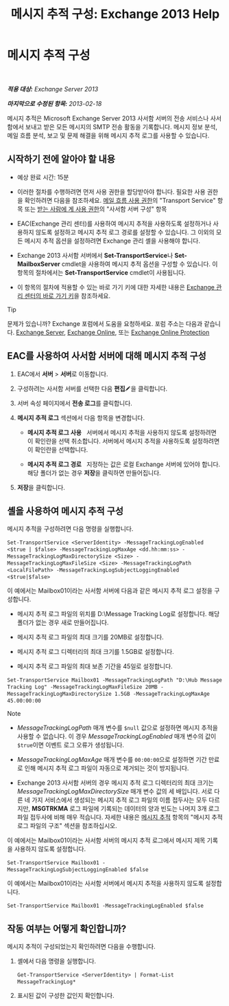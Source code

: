 ﻿---
title: '메시지 추적 구성: Exchange 2013 Help'
TOCTitle: 메시지 추적 구성
ms:assetid: 50eb5213-cf27-4179-b427-38d751ee4a70
ms:mtpsurl: https://technet.microsoft.com/ko-kr/library/Aa997984(v=EXCHG.150)
ms:contentKeyID: 51407695
ms.date: 05/22/2018
mtps_version: v=EXCHG.150
ms.translationtype: MT
---

# 메시지 추적 구성

 

_**적용 대상:** Exchange Server 2013_

_**마지막으로 수정된 항목:** 2013-02-18_

메시지 추적은 Microsoft Exchange Server 2013 사서함 서버의 전송 서비스나 사서함에서 보내고 받은 모든 메시지의 SMTP 전송 활동을 기록합니다. 메시지 정보 분석, 메일 흐름 분석, 보고 및 문제 해결을 위해 메시지 추적 로그를 사용할 수 있습니다.

## 시작하기 전에 알아야 할 내용

  - 예상 완료 시간: 15분

  - 이러한 절차를 수행하려면 먼저 사용 권한을 할당받아야 합니다. 필요한 사용 권한을 확인하려면 다음을 참조하세요. [메일 흐름 사용 권한](mail-flow-permissions-exchange-2013-help.md)의 "Transport Service" 항목 또는 [받는 사람에 게 사용 권한](recipients-permissions-exchange-2013-help.md)의 "사서함 서버 구성" 항목

  - EAC(Exchange 관리 센터)를 사용하여 메시지 추적을 사용하도록 설정하거나 사용하지 않도록 설정하고 메시지 추적 로그 경로를 설정할 수 있습니다. 그 이외의 모든 메시지 추적 옵션을 설정하려면 Exchange 관리 셸을 사용해야 합니다.

  - Exchange 2013 사서함 서버에서 **Set-TransportService**나 **Set-MailboxServer** cmdlet을 사용하여 메시지 추적 옵션을 구성할 수 있습니다. 이 항목의 절차에서는 **Set-TransportService** cmdlet이 사용됩니다.

  - 이 항목의 절차에 적용할 수 있는 바로 가기 키에 대한 자세한 내용은 [Exchange 관리 센터의 바로 가기 키](keyboard-shortcuts-in-the-exchange-admin-center-exchange-online-protection-help.md)을 참조하세요.


> [!TIP]
> 문제가 있습니까? Exchange 포럼에서 도움을 요청하세요. 포럼 주소는 다음과 같습니다. <A href="https://go.microsoft.com/fwlink/p/?linkid=60612">Exchange Server</A>, <A href="https://go.microsoft.com/fwlink/p/?linkid=267542">Exchange Online</A>, 또는 <A href="https://go.microsoft.com/fwlink/p/?linkid=285351">Exchange Online Protection</A>



## EAC를 사용하여 사서함 서버에 대해 메시지 추적 구성

1.  EAC에서 **서버** \> **서버**로 이동합니다.

2.  구성하려는 사서함 서버를 선택한 다음 **편집**![편집 아이콘](images/JJ218640.6f53ccb2-1f13-4c02-bea0-30690e6ea71d(EXCHG.150).gif "편집 아이콘")을 클릭합니다.

3.  서버 속성 페이지에서 **전송 로그**를 클릭합니다.

4.  **메시지 추적 로그** 섹션에서 다음 항목을 변경합니다.
    
      - **메시지 추적 로그 사용**   서버에서 메시지 추적을 사용하지 않도록 설정하려면 이 확인란을 선택 취소합니다. 서버에서 메시지 추적을 사용하도록 설정하려면 이 확인란을 선택합니다.
    
      - **메시지 추적 로그 경로**   지정하는 값은 로컬 Exchange 서버에 있어야 합니다. 해당 폴더가 없는 경우 **저장**을 클릭하면 만들어집니다.

5.  **저장**을 클릭합니다.

## 셸을 사용하여 메시지 추적 구성

메시지 추적을 구성하려면 다음 명령을 실행합니다.

    Set-TransportService <ServerIdentity> -MessageTrackingLogEnabled <$true | $false> -MessageTrackingLogMaxAge <dd.hh:mm:ss> -MessageTrackingLogMaxDirectorySize <Size> -MessageTrackingLogMaxFileSize <Size> -MessageTrackingLogPath <LocalFilePath> -MessageTrackingLogSubjectLoggingEnabled <$true|$false>

이 예에서는 Mailbox01이라는 사서함 서버에 다음과 같은 메시지 추적 로그 설정을 구성합니다.

  -  메시지 추적 로그 파일의 위치를 D:\\Message Tracking Log로 설정합니다. 해당 폴더가 없는 경우 새로 만들어집니다.

  -  메시지 추적 로그 파일의 최대 크기를 20MB로 설정합니다.

  -  메시지 추적 로그 디렉터리의 최대 크기를 1.5GB로 설정합니다.

  -  메시지 추적 로그 파일의 최대 보존 기간을 45일로 설정합니다.

<!-- end list -->

    Set-TransportService Mailbox01 -MessageTrackingLogPath "D:\Hub Message Tracking Log" -MessageTrackingLogMaxFileSize 20MB -MessageTrackingLogMaxDirectorySize 1.5GB -MessageTrackingLogMaxAge 45.00:00:00


> [!NOTE]
> <UL>
> <LI>
> <P><EM>MessageTrackingLogPath</EM> 매개 변수를 <CODE>$null</CODE> 값으로 설정하면 메시지 추적을 사용할 수 없습니다. 이 경우 <EM>MessageTrackingLogEnabled</EM> 매개 변수의 값이 <CODE>$true</CODE>이면 이벤트 로그 오류가 생성됩니다.</P>
> <LI>
> <P><EM>MessageTrackingLogMaxAge</EM> 매개 변수를 <CODE>00:00:00</CODE>으로 설정하면 기간 만료로 인해 메시지 추적 로그 파일이 자동으로 제거되는 것이 방지됩니다.</P>
> <LI>
> <P>Exchange 2013 사서함 서버의 경우 메시지 추적 로그 디렉터리의 최대 크기는 <EM>MessageTrackingLogMaxDirectorySize</EM> 매개 변수 값의 세 배입니다. 서로 다른 네 가지 서비스에서 생성되는 메시지 추적 로그 파일의 이름 접두사는 모두 다르지만, <STRONG>MSGTRKMA</STRONG> 로그 파일에 기록되는 데이터의 양과 빈도는 나머지 3개 로그 파일 접두사에 비해 매우 적습니다. 자세한 내용은 <A href="message-tracking-exchange-2013-help.md">메시지 추적</A> 항목의 "메시지 추적 로그 파일의 구조" 섹션을 참조하십시오.</P></LI></UL>



이 예에서는 Mailbox01이라는 사서함 서버의 메시지 추적 로그에서 메시지 제목 기록을 사용하지 않도록 설정합니다.

    Set-TransportService Mailbox01 -MessageTrackingLogSubjectLoggingEnabled $false

이 예에서는 Mailbox01이라는 사서함 서버에서 메시지 추적을 사용하지 않도록 설정합니다.

    Set-TransportService Mailbox01 -MessageTrackingLogEnabled $false

## 작동 여부는 어떻게 확인합니까?

메시지 추적이 구성되었는지 확인하려면 다음을 수행합니다.

1.  셸에서 다음 명령을 실행합니다.
    
        Get-TransportService <ServerIdentity> | Format-List MessageTrackingLog*

2.  표시된 값이 구성한 값인지 확인합니다.

